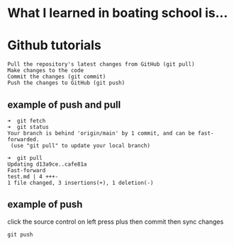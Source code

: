 # What I learned in boating school is...
# Github tutorials
```
Pull the repository's latest changes from GitHub (git pull)
Make changes to the code
Commit the changes (git commit)
Push the changes to GitHub (git push)
```
## example of push and pull
 ```
➜  git fetch
➜  git status
Your branch is behind 'origin/main' by 1 commit, and can be fast-forwarded.
  (use "git pull" to update your local branch)

➜  git pull
Updating d13a9ce..cafe81a
Fast-forward
 test.md | 4 +++-
 1 file changed, 3 insertions(+), 1 deletion(-)
```

 ## example of push 
 click the source control on left 
 press plus 
 then commit 
 then sync changes 
 ```
 git push
 ```
 

